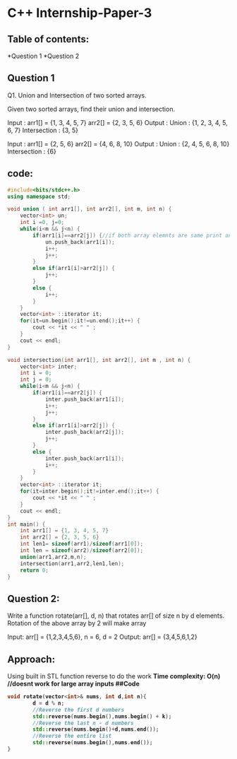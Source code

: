 # C++ Internship-Paper-3
## Table of contents:
*Question 1
*Question 2

## Question 1
<p>
 Q1. Union and Intersection of two sorted arrays.

Given two sorted arrays, find their union and intersection.

Input : arr1[] = {1, 3, 4, 5, 7} arr2[] = {2, 3, 5, 6} 
Output :
Union : {1, 2, 3, 4, 5, 6, 7} 
Intersection : {3, 5} 

Input : arr1[] = {2, 5, 6} arr2[] = {4, 6, 8, 10} 
Output : 
Union : {2, 4, 5, 6, 8, 10} 
Intersection : {6}
</p>
  
## code:
```c++
#include<bits/stdc++.h>
using namespace std;

void union ( int arr1[], int arr2[], int m, int n) {
    vector<int> un;
    int i =0, j=0;
    while(i<m && j<n) {
        if(arr1[i]==arr2[j]) {//if both array elemnts are same print any one of them and increment i and j
            un.push_back(arr1[i]);
            i++;
            j++;
        }
        else if(arr1[i]>arr2[j]) { 
            j++;
        }
        else {
            i++;
        }
    }
    vector<int> ::iterator it;
    for(it=un.begin();it!=un.end();it++) {
        cout << *it << " " ;
    }
    cout << endl;
}

void intersection(int arr1[], int arr2[], int m , int n) {
    vector<int> inter;
    int i = 0;
    int j = 0;
    while(i<m && j<n) {
        if(arr1[i]==arr2[j]) {
            inter.push_back(arr1[i]);
            i++;
            j++;
        }
        else if(arr1[i]>arr2[j]) {
            inter.push_back(arr2[j]);
            j++;
        }
        else {
            inter.push_back(arr1[i]);
            i++;
        }
    }
    vector<int> ::iterator it;
    for(it=inter.begin();it!=inter.end();it++) {
        cout << *it << " " ;
    }
    cout << endl;
}
int main() {
    int arr1[] = {1, 3, 4, 5, 7} 
    int arr2[] = {2, 3, 5, 6}
    int len1= sizeof(arr1)/sizeof(arr1[0]);
    int len = sizeof(arr2)/sizeof(arr2[0]);
    union(arr1,arr2,m,n);
    intersection(arr1,arr2,len1,len);
    return 0;
}
```

## Question 2:
<p>
Write a function rotate(arr[], d, n) that rotates arr[] of size n by d elements.
Rotation of the above array by 2 will make array

Input: arr[] = {1,2,3,4,5,6}, n = 6, d = 2
Output: arr[] = {3,4,5,6,1,2}
</p>

## Approach:
   Using built in STL function reverse to do the work
   <b>Time complexity: O(n)  //doesnt work for large array inputs
##Code
```c++
void rotate(vector<int>& nums, int d,int n){
        d = d % n;
        //Reverse the first d numbers
        std::reverse(nums.begin(),nums.begin() + k);
        //Reverse the last n - d numbers
        std::reverse(nums.begin()+d,nums.end());
        //Reverse the entire list
        std::reverse(nums.begin(),nums.end());
}
```

